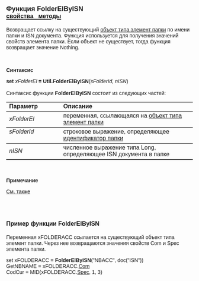 ﻿<html>
<head>
<title>FolderElByISN</title>
</head>

<body>

<h1><font face="Arial"><font size="4">Функция FolderElByISN<br>
</font><a href="../../AsFoldElement.html"><font size="3"><strong>свойства&nbsp;&nbsp; 
методы</strong></font></a></font></h1>

<p><font face="Arial">Возвращает ссылку на существующий <a href="../../AsFoldElement.html">
объект типа элемент папки</a> по имени папки и ISN документа. Функция 
используется для получения значений свойств элемента папки. Если объект не 
существует, тогда функция возвращает значение Nothing.</font></p>

<p>&nbsp;</p>

<p class="label"><font face="Arial"><b>Синтаксис</b></font></p>

<p><font face="Arial"><strong>set </strong><em>xFolderEl</em><strong> 
= Util.FolderElByISN</strong>(<em>sFolderId, nISN</em>)<em><br>
</em><br>
Синтаксис функции <strong>FolderElByISN</strong> состоит из следующих частей:</font></p>

<table border="1" cellPadding="5" cols="2" frame="below" rules="rows">
<TBODY>
  <tr vAlign="top">
    <td class="label" width="29%"><font face="Arial"><b>Параметр</b></font></td>
    <td class="label" width="71%"><font face="Arial"><strong>Описание</strong></font></td>
  </tr>
  <tr>
    <td width="29%"><em><font face="Arial">xFolderEl</font></em></td>
    <td width="71%"><font face="Arial">переменная, ссылающаяся на <a href="../../AsFoldElement.html">
	объект типа элемент папки</a></font></td>
  </tr>
  <tr vAlign="top">
    <td width="29%"><font face="Arial"><em>sFolderId</em></font></td>
    <td width="71%"><font face="Arial">строковое выражение, 
	определяющее <a href="../../../Database/Folders.html">идентификатор папки</a></font></td>
  </tr>
  <tr>
    <td width="29%"><font face="Arial"><em>nISN</em></font></td>
    <td width="71%"><font face="Arial">численное выражение типа Long, 
	определяющее ISN документа в папке</font></td>
  </tr>
</TBODY>
</table>

<p class="label">&nbsp;</p>

<p class="label"><font face="Arial"><b>Примечание</b></font></p>

<p class="label"><a href="../../../Database/Folders.html"><font face="Arial">
См. также</font></a></p>

<p class="label">&nbsp;</p>

<h1><font size="3" face="Arial"><strong>Пример функции FolderElByISN</strong></font></h1>

<p><font face="Arial">Переменная xFOLDERACC ссылается на существующий 
объект типа элемент папки. Через нее возвращаются значения свойств Сom и Spec 
элемента папки.</font></p>

<p><font face="Arial">set xFOLDERACC = <strong>FolderElByISN</strong>(&quot;NBACC&quot;, 
doc(&quot;ISN&quot;))<br>
GetNBNAME = xFOLDERACC.<a href="../../AsFoldElement/Com.html">Com</a><br>
CodCur = MID(xFOLDERACC.<a href="../../AsFoldElement/Spec.html">Spec</a>, 1, 3) </font></p>
</body>
</html>
